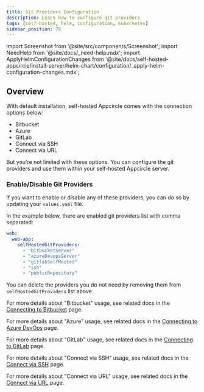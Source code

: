 ```yaml
---
title: Git Providers Configuration
description: Learn how to configure git providers
tags: [self-hosted, helm, configuration, kubernetes]
sidebar_position: 70
---
```


import Screenshot from '@site/src/components/Screenshot';
import NeedHelp from '@site/docs/\_need-help.mdx';
import ApplyHelmConfigurationChanges from '@site/docs/self-hosted-appcircle/install-server/helm-chart/configuration/\_apply-helm-configuration-changes.mdx';

## Overview

With default installation, self-hosted Appcircle comes with the connection options below:

- Bitbucket
- Azure
- GitLab
- Connect via SSH
- Connect via URL

<Screenshot url='https://cdn.appcircle.io/docs/assets/be-2031-git-providers-v2.png' />

But you're not limited with these options. You can configure the git providers and use them within your self-hosted Appcircle server.

### Enable/Disable Git Providers

If you want to enable or disable any of these providers, you can do so by updating your `values.yaml` file.

In the example below, there are enabled git providers list with comma separated:

```yaml
web:
  web-app:
    selfHostedGitProviders:
      - "bitbucketServer"
      - "azureDevopsServer"
      - "gitlabSelfHosted"
      - "ssh"
      - "publicRepository"
```

You can delete the providers you do not need by removing them from `selfHostedGitProviders` list above.

<ApplyHelmConfigurationChanges />

For more details about "Bitbucket" usage, see related docs in the [Connecting to Bitbucket](/build/manage-the-connections/adding-a-build-profile/connecting-to-bitbucket) page.

For more details about "Azure" usage, see related docs in the [Connecting to Azure DevOps](/build/manage-the-connections/adding-a-build-profile/connecting-to-azure) page.

For more details about "GitLab" usage, see related docs in the [Connecting to GitLab](/build/manage-the-connections/adding-a-build-profile/connecting-to-gitlab) page.

For more details about "Connect via SSH" usage, see related docs in the [Connect via SSH](/build/manage-the-connections/adding-a-build-profile/connecting-to-private-repository-via-ssh) page.

For more details about "Connect via URL" usage, see related docs in the [Connect via URL](/build/manage-the-connections/adding-a-build-profile/connecting-to-public-repository) page.

<NeedHelp />